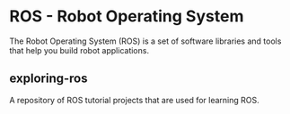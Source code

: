 # ROS - Robot Operating System
The Robot Operating System (ROS) is a set of software libraries and tools that help you build robot applications.

## exploring-ros
A repository of ROS tutorial projects that are used for learning ROS.

